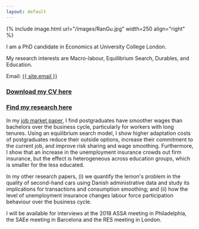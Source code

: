 ```yaml
---
layout: default
---
```


{% include image.html url="/images/RanGu.jpg" width=250 align="right" %}
<br>

I am a PhD candidate in Economics at University College London.

My research interests are Macro-labour, Equilibrium Search, Durables, and Education.

Email: <a href="mailto:{{ site.email }}">{{ site.email }}</a>

### [Download my CV here](/cv/index.html)

### [Find my research here](/research/index.html)

In my [job market paper](https://drive.google.com/file/d/0B-yAdp5D_qlrLS12SURsTjFJdEU/view?usp=sharing), I find postgraduates have smoother wages than bachelors over the business cycle, particularly for workers with long tenures. Using an equilibrium search model, I show higher adaptation costs of postgraduates reduce their outside options, increase their commitment to the current job, and improve risk sharing and wage smoothing. Furthermore, I show that an increase in the unemployment insurance crowds out firm insurance, but the effect is heterogeneous across education groups, which is smaller for the less educated.

In my other research papers, (i) we quantify the lemon's problem in the quality of second-hand cars using Danish administrative data and study its implications for transactions and consumption smoothing; and (ii) how the level of unemployment insurance changes labour force participation behaviour over the business cycle.

I will be available for interviews at the 2018 ASSA meeting in Philadelphia, the SAEe meeting in Barcelona and the RES meeting in London.
